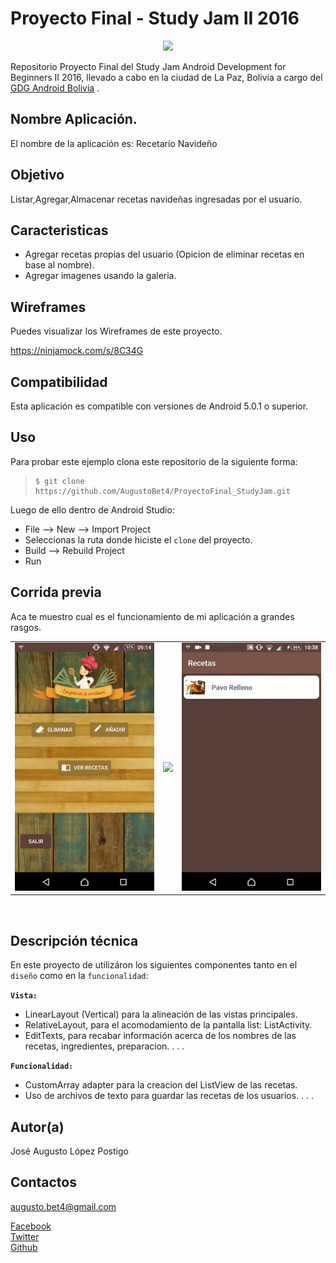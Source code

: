 Proyecto Final - Study Jam II 2016
===
<div align="center">
    <center>
        <img src="http://developerstudyjams.com/images/masthead.png" width="400px"/>
    </center>
</div>

Repositorio Proyecto Final del Study Jam Android Development for Beginners II 2016, llevado a cabo en la ciudad de La Paz, Bolivia a cargo del <a target="_blank" href="http://www.gdg.androidbolivia.com">GDG Android Bolivia</a> .

Nombre Aplicación.
---
El nombre de la aplicación es: Recetario Navideño

Objetivo
---
Listar,Agregar,Almacenar recetas navideñas ingresadas por el usuario.

Caracteristicas
---
* Agregar recetas propias del usuario (Opicion de eliminar recetas en base al nombre).
* Agregar imagenes usando la galeria.

Wireframes
---
Puedes visualizar los Wireframes de este proyecto.

https://ninjamock.com/s/8C34G

Compatibilidad
---
Esta aplicación es compatible con versiones de Android 5.0.1 o superior.

Uso
---------
Para probar este ejemplo clona este repositorio de la siguiente forma:
>
>     $ git clone https://github.com/AugustoBet4/ProyectoFinal_StudyJam.git

Luego de ello dentro de Android Studio:

* File --> New --> Import Project
* Seleccionas la ruta donde hiciste el `clone` del proyecto.
* Build --> Rebuild Project
* Run

Corrida previa
---
Aca te muestro cual es el funcionamiento de mi aplicación a grandes rasgos.
<div align="center">
    <center>
        <table border="0">
            <tr>
                <td><img src="https://github.com/AugustoBet4/ProyectoFinal_StudyJam/raw/master/img/menu.png" width="250"></td>
                <td><img src="https://github.com/AugustoBet4/ProyectoFinal_StudyJam/raw/master/img/añadir.gif" width="250"></td>
                <td><img src="https://github.com/AugustoBet4/ProyectoFinal_StudyJam/raw/master/img/detalle.gif" width="250"></td>
            </tr>
        </table>
    </center>
</div>
<br>

Descripción técnica
---
En este proyecto de utilizáron los siguientes componentes tanto en el `diseño` como en la `funcionalidad`:

**`Vista:`**
* LinearLayout (Vertical) para la alineación de las vistas principales.
* RelativeLayout, para el acomodamiento de la pantalla list: ListActivity.
* EditTexts, para recabar información acerca de los nombres de las recetas, ingredientes, preparacion.
.
.
.

**`Funcionalidad:`**
* CustomArray adapter para la creacion del ListView de las recetas.
* Uso de archivos de texto para guardar las recetas de los usuarios.
.
.
.

Autor(a)
---
José Augusto López Postigo

Contactos
---
augusto.bet4@gmail.com

[Facebook](https://www.facebook.com/augusto.bet4) <br>
[Twitter](https://twitter.com/6u7o)<br>
[Github](https://github.com/AugustoBet4)<br>